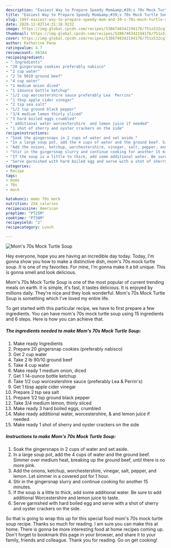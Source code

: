 ```yaml
---
description: "Easiest Way to Prepare Speedy Mom&amp;#39;s 70s Mock Turtle Soup"
title: "Easiest Way to Prepare Speedy Mom&amp;#39;s 70s Mock Turtle Soup"
slug: 1997-easiest-way-to-prepare-speedy-mom-and-39-s-70s-mock-turtle-soup
date: 2020-12-02T14:31:18.923Z
image: https://img-global.cpcdn.com/recipes/5386740342194176/751x532cq70/moms-70s-mock-turtle-soup-recipe-main-photo.jpg
thumbnail: https://img-global.cpcdn.com/recipes/5386740342194176/751x532cq70/moms-70s-mock-turtle-soup-recipe-main-photo.jpg
cover: https://img-global.cpcdn.com/recipes/5386740342194176/751x532cq70/moms-70s-mock-turtle-soup-recipe-main-photo.jpg
author: Katherine Pena
ratingvalue: 4.7
reviewcount: 46344
recipeingredient:
- " Ingredients"
- "20 gingersnap cookies preferably nabisco"
- "2 cup water"
- "2 lb 9010 ground beef"
- "4 cup water"
- "1 medium onion diced"
- "1 14ounce bottle ketchup"
- "1/2 cup worcestershire sauce preferably Lea  Perrins"
- "1 tbsp apple cider vinegar"
- "2 tsp sea salt"
- "1/2 tsp ground black pepper"
- "3/4 medium lemon thinly sliced"
- "3 hard boiled eggs crumbled"
- " additional water worcestershire  and lemon juice if needed"
- "1 shot of sherry and oyster crackers on the side"
recipeinstructions:
- "Soak the gingersnaps in 2 cups of water and set aside."
- "In a large soup pot, add the 4 cups of water and the ground beef. Simmer over medium heat, breaking up the ground beef, until there is no more pink."
- "Add the onions, ketchup, worchestershire, vinegar, salt, pepper, and lemon. Let simmer in a covered pot for 1 hour."
- "Stir in the gingersnap slurry and continue cooking for another 15 minutes."
- "If the soup is a little to thick, add some additional water. Be sure to add additional Worcestershire and lemon juice to taste."
- "Serve garnished with hard boiled egg and serve with a shot of sherry and oyster crackers on the side."
categories:
- Recipe
tags:
- moms
- 70s
- mock

katakunci: moms 70s mock 
nutrition: 254 calories
recipecuisine: American
preptime: "PT25M"
cooktime: "PT38M"
recipeyield: "2"
recipecategory: Lunch

---
```



![Mom&#39;s 70s Mock Turtle Soup](https://img-global.cpcdn.com/recipes/5386740342194176/751x532cq70/moms-70s-mock-turtle-soup-recipe-main-photo.jpg)

Hey everyone, hope you are having an incredible day today. Today, I'm gonna show you how to make a distinctive dish, mom&#39;s 70s mock turtle soup. It is one of my favorites. For mine, I'm gonna make it a bit unique. This is gonna smell and look delicious.

Mom&#39;s 70s Mock Turtle Soup is one of the most popular of current trending meals on earth. It is simple, it's fast, it tastes delicious. It is enjoyed by millions daily. They're nice and they look wonderful. Mom&#39;s 70s Mock Turtle Soup is something which I've loved my entire life.




To get started with this particular recipe, we have to first prepare a few ingredients. You can have mom&#39;s 70s mock turtle soup using 15 ingredients and 6 steps. Here is how you can achieve that.

<!--inarticleads1-->

##### The ingredients needed to make Mom&#39;s 70s Mock Turtle Soup:

1. Make ready  Ingredients
1. Prepare 20 gingersnap cookies (preferably nabisco)
1. Get 2 cup water
1. Take 2 lb 90/10 ground beef
1. Take 4 cup water
1. Make ready 1 medium onion, diced
1. Get 1 14-ounce bottle ketchup
1. Take 1/2 cup worcestershire sauce (preferably Lea &amp; Perrin&#39;s)
1. Get 1 tbsp apple cider vinegar
1. Prepare 2 tsp sea salt
1. Prepare 1/2 tsp ground black pepper
1. Take 3/4 medium lemon, thinly sliced
1. Make ready 3 hard boiled eggs, crumbled
1. Make ready  additional water, worcestershire, &amp; and lemon juice if needed
1. Make ready 1 shot of sherry and oyster crackers on the side




<!--inarticleads2-->

##### Instructions to make Mom&#39;s 70s Mock Turtle Soup:

1. Soak the gingersnaps in 2 cups of water and set aside.
1. In a large soup pot, add the 4 cups of water and the ground beef. Simmer over medium heat, breaking up the ground beef, until there is no more pink.
1. Add the onions, ketchup, worchestershire, vinegar, salt, pepper, and lemon. Let simmer in a covered pot for 1 hour.
1. Stir in the gingersnap slurry and continue cooking for another 15 minutes.
1. If the soup is a little to thick, add some additional water. Be sure to add additional Worcestershire and lemon juice to taste.
1. Serve garnished with hard boiled egg and serve with a shot of sherry and oyster crackers on the side.




So that is going to wrap this up for this special food mom&#39;s 70s mock turtle soup recipe. Thanks so much for reading. I am sure you can make this at home. There is gonna be more interesting food at home recipes coming up. Don't forget to bookmark this page in your browser, and share it to your family, friends and colleague. Thank you for reading. Go on get cooking!
